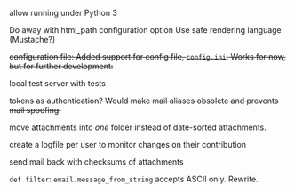 allow running under Python 3

Do away with html_path configuration option
Use safe rendering language (Mustache?)

~~configuration file: Added support for config file, `config.ini`. Works for now, but for further development:~~

local test server with tests

~~tokens as authentication? Would make mail aliases obsolete and prevents mail spoofing.~~

move attachments into *one* folder instead of date-sorted attachments.

create a logfile per user to monitor changes on their contribution

send mail back with checksums of attachments

`def filter`: `email.message_from_string` accepts ASCII only. Rewrite.
